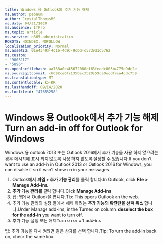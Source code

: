 ```yaml
---
title: Windows 용 Outlook의 추가 기능 해제
ms.author: pebaum
author: CrystalThomasMS
ms.date: 04/21/2020
ms.audience: ITPro
ms.topic: article
ms.service: o365-administration
ROBOTS: NOINDEX, NOFOLLOW
localization_priority: Normal
ms.assetid: 01e4349d-4c16-4d93-9cbd-c5739d1c5762
ms.custom:
- "9003117"
- "5896"
ms.openlocfilehash: aa768a0c4b5672088ef68feedc803b4775e9dc2e
ms.sourcegitcommit: c6692ce0fa1358ec3529e59ca0ecdfdea4cdc759
ms.translationtype: MT
ms.contentlocale: ko-KR
ms.lasthandoff: 09/14/2020
ms.locfileid: "47658258"
---
```

# <a name="turn-an-add-in-off-for-outlook-for-windows"></a><span data-ttu-id="3d78b-102">Windows 용 Outlook에서 추가 기능 해제</span><span class="sxs-lookup"><span data-stu-id="3d78b-102">Turn an add-in off for Outlook for Windows</span></span>

<span data-ttu-id="3d78b-103">Windows 용 outlook 2013 또는 Outlook 2016에서 추가 기능을 사용 하지 않으려는 경우 메시지에 표시 되지 않도록 사용 하지 않도록 설정할 수 있습니다.</span><span class="sxs-lookup"><span data-stu-id="3d78b-103">If you don’t want to use an add-in in Outlook 2013 or Outlook 2016 for Windows, you can disable it so it won’t show up in your messages.</span></span>  

1. <span data-ttu-id="3d78b-104">Outlook에서 **파일 > 추가 기능 관리**를 클릭 합니다.</span><span class="sxs-lookup"><span data-stu-id="3d78b-104">In Outlook, click **File > Manage Add-ins**.</span></span>
2. <span data-ttu-id="3d78b-105">**추가 기능 관리를** 클릭 합니다.</span><span class="sxs-lookup"><span data-stu-id="3d78b-105">Click  **Manage Add-ins**</span></span>
3. <span data-ttu-id="3d78b-106">팁: 웹에서 Outlook을 엽니다.</span><span class="sxs-lookup"><span data-stu-id="3d78b-106">Tip: This opens Outlook on the web.</span></span>
4. <span data-ttu-id="3d78b-107">추가 기능 관리의 설정 열에서 해제 하려는 **추가 기능의 확인란을 선택 취소**  합니다.</span><span class="sxs-lookup"><span data-stu-id="3d78b-107">Under Manage add-ins, in the Turned on column, **deselect the box for the add-in**  you want to turn off.</span></span>
5. <span data-ttu-id="3d78b-108">추가 기능 설정 또는 해제</span><span class="sxs-lookup"><span data-stu-id="3d78b-108">Turn on or off add-ins</span></span>

<span data-ttu-id="3d78b-109">팁: 추가 기능을 다시 켜려면 같은 상자를 선택 합니다.</span><span class="sxs-lookup"><span data-stu-id="3d78b-109">Tip: To turn the add-in back on, check the same box.</span></span>
